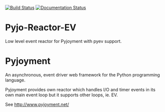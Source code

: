 [![Build Status](https://travis-ci.org/dex4er/Pyjo-Reactor-EV.png?branch=master)](https://travis-ci.org/dex4er/Pyjo-Reactor-EV)
[![Documentation Status](https://readthedocs.org/projects/pyjo-reactor-ev/badge/?version=latest)](http://pyjo-reactor-ev.readthedocs.org/en/latest/)

Pyjo-Reactor-EV
===============

Low level event reactor for Pyjoyment with pyev support.


Pyjoyment
=========

An asynchronous, event driver web framework for the Python programming language.

Pyjoyment provides own reactor which handles I/O and timer events in its own
main event loop but it supports other loops, ie. EV.

See http://www.pyjoyment.net/
